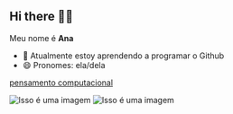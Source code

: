  ## Hi there 👋:smiling_face_with_three_hearts:

Meu nome é **Ana**

- 🌱 Atualmente estoy aprendendo a programar o Github
- 😄 Pronomes: ela/dela

[pensamento computacional]( https://pt.wikipedia.org/wiki/Pensamento_computacional)

![Isso é uma imagem](https://img.shields.io/badge/GitHub-100000?style=for-the-badge&logo=github&logoColor=white)
![Isso é uma imagem](https://img.shields.io/badge/JavaScript-323330?style=for-the-badge&logo=javascript&logoColor=F7DF1E)

